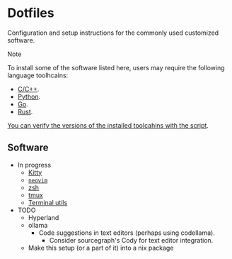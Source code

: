 # Dotfiles

Configuration and setup instructions for the commonly used customized software.

> [!NOTE]
>
> To install some of the software listed here, users may require the following language toolhcains:
> - [C/C++](../system-setup/toolchains/llvm/README.md).
> - [Python](../system-setup/toolchains/python/README.md).
> - [Go](../system-setup/toolchains/go/README.md).
> - [Rust](../system-setup/toolchains/rust/README.md).
>
> [You can verify the versions of the installed toolcahins with the script](../system-setup/toolchains/README.md#verify-versions-of-the-installed-toolchains).

## Software

- In progress
  - [Kitty](./kitty/README.md)
  - [`neovim`](./neovim/README.md)
  - [zsh](./zsh/README.md)
  - [tmux](./tmux/README.md)
  - [Terminal utils](./terminal-utils/README.md)
- TODO
  - Hyperland
  - ollama
    - Code suggestions in text editors (perhaps using codellama).
      - Consider sourcegraph's Cody for text editor integration.
  - Make this setup (or a part of it) into a nix package

<!--

### `home-manager`

Source: https://github.com/nix-community/home-manager
Docs: https://nix-community.github.io/home-manager/

-->

